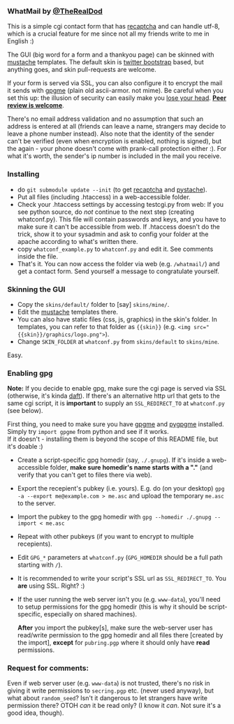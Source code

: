 ### WhatMail by [@TheRealDod](http://twitter.com/TheRealDod)

This is a simple cgi contact form that has [recaptcha](http://pypi.python.org/pypi/recaptcha-client/)
and can handle utf-8, which is a crucial feature for me since not all my friends write to me in English :)

The GUI (big word for a form and a thankyou page) can be skinned with [mustache](http://mustache.github.com/mustache.5.html) templates. The default skin is [twitter bootstrap](http://twitter.github.com/bootstrap/) based, but anything goes, and skin pull-requests are welcome.

If your form is served via SSL, you can also configure it to encrypt the mail it sends with [gpgme](http://www.gnupg.org/related_software/gpgme/) (plain old ascii-armor. not mime). Be careful when you set this up: the illusion of security can easily make you [lose your head](http://simonsingh.net/The_Black_Chamber/maryqueenofscots.html). [**Peer review is welcome**](#rfc).

There's no email address validation and no assumption that such an address is entered at all (friends can leave a name, strangers may decide to leave a phone number instead).
Also note that the identity of the sender can't be verified (even when encryption is enabled, nothing is signed), but the again - your phone doesn't come with prank-call protection either :).
For what it's worth, the sender's ip number is included in the mail you receive.

### Installing

* do `git submodule update --init` (to get [recaptcha](http://pypi.python.org/pypi/recaptcha-client/)
  and [pystache](https://github.com/defunkt/pystache/)).
* Put all files (including .htaccess) in a web-accessible folder.
* Check your .htaccess settings by accessing testcgi.py from web: If you see
  python source, do *not* continue to the next step (creating whatconf.py). This file
  will contain passwords and keys, and you have to make sure it can't be accessible
  from web. If .htaccess doesn't do the trick, show it to your sysadmin and ask to config
  your folder at the apache according to what's written there.
* copy `whatconf_example.py` to `whatconf.py` and edit it. See comments inside the file.
* That's it. You can now access the folder via web (e.g. `/whatmail/`) and get a contact form.
  Send yourself a message to congratulate yourself.

### Skinning the GUI

* Copy the `skins/default/` folder to [say] `skins/mine/`.
* Edit the [mustache](http://mustache.github.com/mustache.5.html) templates there.
* You can also have static files (css, js, graphics) in the skin's folder.
  In templates, you can refer to that folder as `{{skin}}`
  (e.g. `<img src="{{skin}}/graphics/logo.png">`).
* Change `SKIN_FOLDER` at `whatconf.py` from `skins/default` to `skins/mine`.

Easy.

### Enabling gpg

**Note:** If you decide to enable gpg, make sure the cgi page is served via SSL
(otherwise, it's kinda [daft](http://simonsingh.net/The_Black_Chamber/maryqueenofscots.html)).
If there's an alternative http url that gets to the same cgi script, it is **important** to
supply an `SSL_REDIRECT_TO` at `whatconf.py` (see below).

First thing, you need to make sure you have [gpgme](http://www.gnupg.org/related_software/gpgme/)
and [pygpgme](http://pypi.python.org/pypi/pygpgme/) installed.  
Simply try `import gpgme` from python and see if it works.  
If it doesn't - installing them is beyond the scope of this README file, but it's doable :)

* Create a script-specific gpg homedir (say, `./.gnupg`). If it's inside a web-accessible folder,
  **make sure homedir's name starts with a "."** (and verify that you can't get to files there via web).

* Export the recepient's pubkey (i.e. yours). E.g. do (on your desktop)
  `gpg -a --export me@example.com > me.asc` and upload the temporary `me.asc` to the server.

* Import the pubkey to the gpg homedir with `gpg --homedir ./.gnupg --import < me.asc`

* Repeat with other pubkeys (if you want to encrypt to multiple recepients).

* Edit `GPG_*` parameters at `whatconf.py` (`GPG_HOMEDIR` should be a full path starting with `/`).

* It is recommended to write your script's SSL url as `SSL_REDIRECT_TO`.
  You **are** using SSL. Right? :)

* If the user running the web server isn't you (e.g. `www-data`), you'll need to setup permissions
  for the gpg homedir (this is why it should be script-specific, especially on shared machines).

  **After** you import the pubkey[s], make sure the web-server user has read/write permission to
  the gpg homedir and all files there [created by the import], **except** for `pubring.pgp`
  where it should only have **read** permissions.

### <a name="rfc"></a>Request for comments:

  Even if web server user (e.g. `www-data`) is not trusted, there's no risk in giving it write
  permissions to `secring.pgp` etc. (never used anyway), but what about `random_seed`?
  Isn't it dangerous to let strangers have write permission there?
  OTOH _can_ it be read only? (I know it _can_. Not sure it's a good idea, though).

